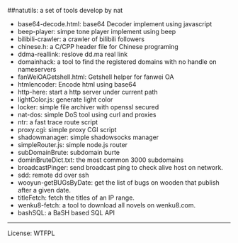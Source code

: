##natutils: a set of tools develop by nat

- base64-decode.html: base64 Decoder implement using javascript
- beep-player: simpe tone player implement using beep
- bilibili-crawler: a crawler of bilibili followers
- chinese.h: a C/CPP header file for Chinese programing
- ddma-reallink: reslove dd.ma real link
- domainhack: a tool to find the registered domains with no handle on nameservers
- fanWeiOAGetshell.html: Getshell helper for fanwei OA
- htmlencoder: Encode html using base64
- http-here: start a http server under current path
- lightColor.js: generate light color
- locker: simple file archiver with openssl secured
- nat-dos: simple DoS tool using curl and proxies
- ntr: a fast trace route script
- proxy.cgi: simple proxy CGI script
- shadowmanager: simple shadowsocks manager
- simpleRouter.js: simple node.js router
- subDomainBrute: subdomain burte
- dominBruteDict.txt: the most common 3000 subdomains
- broadcastPinger: send broadcast ping to check alive host on network.
- sdd: remote dd over ssh
- wooyun-getBUGsByDate: get the list of bugs on wooden that publish after a given date.
- titleFetch: fetch the titles of an IP range.
- wenku8-fetch: a tool to download all novels on wenku8.com.
- bashSQL: a BaSH based SQL API 

---

License: WTFPL
